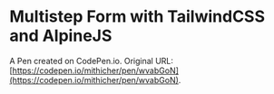 # Multistep Form with TailwindCSS and AlpineJS

A Pen created on CodePen.io. Original URL: [https://codepen.io/mithicher/pen/wvabGoN](https://codepen.io/mithicher/pen/wvabGoN).

